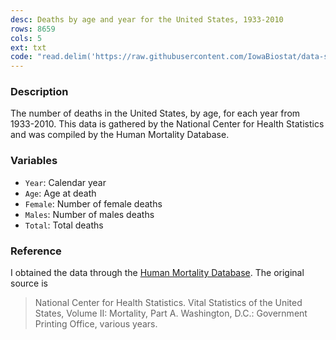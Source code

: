 ```yaml
---
desc: Deaths by age and year for the United States, 1933-2010
rows: 8659
cols: 5
ext: txt
code: "read.delim('https://raw.githubusercontent.com/IowaBiostat/data-sets/main/mortality/mortality.txt')"
---
```


### Description

The number of deaths in the United States, by age, for each year from 1933-2010.  This data is gathered by the National Center for Health Statistics and was compiled by the Human Mortality Database.

### Variables

* `Year`: Calendar year
* `Age`: Age at death
* `Female`: Number of female deaths
* `Males`: Number of males deaths
* `Total`: Total deaths

### Reference

I obtained the data through the [Human Mortality Database](http://www.mortality.org).  The original source is

> National Center for Health Statistics. Vital Statistics of the United States, Volume II: Mortality, Part A. Washington, D.C.: Government Printing Office, various years.
